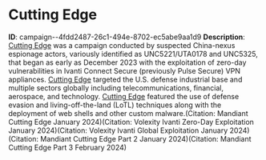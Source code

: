 # Cutting Edge

**ID**: campaign--4fdd2487-26c1-494e-8702-ec5abe9aa1d9
**Description**: [Cutting Edge](https://attack.mitre.org/campaigns/C0029) was a campaign conducted by suspected China-nexus espionage actors, variously identified as UNC5221/UTA0178 and UNC5325, that began as early as December 2023 with the exploitation of zero-day vulnerabilities in Ivanti Connect Secure (previously Pulse Secure) VPN appliances. [Cutting Edge](https://attack.mitre.org/campaigns/C0029) targeted the U.S. defense industrial base and multiple sectors globally including  telecommunications, financial, aerospace, and technology. [Cutting Edge](https://attack.mitre.org/campaigns/C0029) featured the use of defense evasion and living-off-the-land (LoTL) techniques along with the deployment of web shells and other custom malware.(Citation: Mandiant Cutting Edge January 2024)(Citation: Volexity Ivanti Zero-Day Exploitation January 2024)(Citation: Volexity Ivanti Global Exploitation January 2024)(Citation: Mandiant Cutting Edge Part 2 January 2024)(Citation: Mandiant Cutting Edge Part 3 February 2024)

